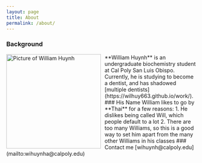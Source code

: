 ```yaml
---
layout: page
title: About
permalink: /about/
---
```


### Background
<img src="{{ site.baseurl}}/images/profile_pic.jpg" alt="Picture of William Huynh" width="250" style="float: left; margin-top: 0px; margin-right: 10px" />
**William Huynh** is an undergraduate biochemistry student at Cal Poly San Luis Obispo.
Currently, he is studying to become a dentist, and has shadowed [multiple dentists](https://wilhuy663.github.io/work/).
### His Name
William likes to go by **Thai** for a few reasons:
1. He dislikes being called Will, which people default to a lot
2. There are too many Williams, so this is a good way to set him apart from the many other Williams in his classes
### Contact me
[wihuynh@calpoly.edu](mailto:wihuynha@calpoly.edu)
